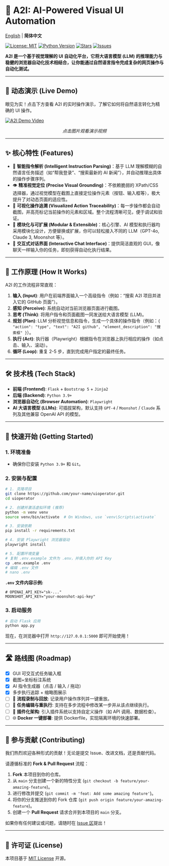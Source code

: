 # 🤖 A2I: AI-Powered Visual UI Automation

[English](./README.en.md) | **简体中文**

[![License: MIT](https://img.shields.io/badge/License-MIT-yellow.svg)](https://opensource.org/licenses/MIT)
[![Python Version](https://img.shields.io/badge/python-3.9%2B-blue.svg)](https://www.python.org/downloads/)
[![Stars](https://img.shields.io/github/stars/letmego2022/AI2UI-A2I?style=social)](https://github.com/letmego2022/AI2UI-A2I/stargazers)
[![Issues](https://img.shields.io/github/issues/letmego2022/AI2UI-A2I)](https://github.com/letmego2022/AI2UI-A2I/issues)

**A2I 是一个基于视觉理解的 UI 自动化平台，它将大语言模型 (LLM) 的推理能力与稳健的浏览器自动化技术相结合，让你能通过自然语言指令完成复杂的网页操作与自动化测试。**

---

## 🎥 动态演示 (Live Demo)

眼见为实！点击下方查看 A2I 的实时操作演示，了解它如何将自然语言转化为精确的 UI 操作。

[![A2I Demo Video](https://github.com/user-attachments/assets/e7c3e29b-4b64-42d3-a1fa-8a0e724619e0)](https://www.bilibili.com/video/BV1zD8MzLEFB/)
*<p align="center">点击图片观看演示视频</p>*

---

## ✨ 核心特性 (Features)

-   🧠 **智能指令解析 (Intelligent Instruction Parsing)**：基于 LLM 理解模糊的自然语言任务描述（如“帮我登录”、“搜索最新的 AI 新闻”），并自动推理出具体的操作步骤序列。
-   👁️ **精准视觉定位 (Precise Visual Grounding)**：不依赖脆弱的 XPath/CSS 选择器，通过视觉模型在截图上直接定位操作元素（按钮、输入框等），极大提升了对动态页面的适应性。
-   📸 **可视化操作追溯 (Visualized Action Traceability)**：每一步操作都会自动截图，并高亮标记当前操作的元素和区域。整个流程清晰可见，便于调试和验证。
-   🧩 **模块化与可扩展 (Modular & Extensible)**：核心引擎、AI 模型和执行器均采用模块化设计，方便替换或扩展，你可以轻松接入不同的 LLM（GPT-4o, Claude 3, Moonshot 等）。
-   💬 **交互式对话界面 (Interactive Chat Interface)**：提供简洁直观的 GUI，像聊天一样输入你的任务，即刻获得自动化执行结果。

---

## 🔧 工作原理 (How It Works)

A2I 的工作流程非常直观：

1.  **输入 (Input)**: 用户在前端界面输入一个高级指令（例如：“搜索 A2I 项目并进入它的 GitHub 页面”）。
2.  **感知 (Perceive)**: 系统自动对当前浏览器页面进行截图。
3.  **思考 (Think)**: 将用户指令和页面截图一同发送给大语言模型 (LLM)。
4.  **规划 (Plan)**: LLM 分析视觉信息和指令，生成一个具体的操作指令（例如：`{ "action": "type", "text": "A2I github", "element_description": "搜索框" }`）。
5.  **执行 (Act)**: 执行器（Playwright）根据指令在浏览器上执行相应的操作（如点击、输入、滚动）。
6.  **循环 (Loop)**: 重复 2-5 步，直到完成用户指定的最终任务。

---

## 🛠️ 技术栈 (Tech Stack)

-   **前端 (Frontend)**: `Flask` + `Bootstrap 5` + `Jinja2`
-   **后端 (Backend)**: `Python 3.9+`
-   **浏览器自动化 (Browser Automation)**: `Playwright`
-   **AI 大语言模型 (LLMs)**: 可插拔架构，默认支持 `GPT-4` / `Moonshot` / `Claude` 系列及其他兼容 OpenAI API 的模型。

---

## 🚀 快速开始 (Getting Started)

### 1. 环境准备

-   确保你已安装 `Python 3.9+` 和 `Git`。

### 2. 安装与配置

```bash
# 1. 克隆项目
git clone https://github.com/your-name/uioperator.git
cd uioperator

# 2. 创建并激活虚拟环境 (推荐)
python -m venv venv
source venv/bin/activate  # On Windows, use `venv\Scripts\activate`

# 3. 安装依赖
pip install -r requirements.txt

# 4. 安装 Playwright 浏览器驱动
playwright install

# 5. 配置环境变量
# 复制 .env.example 文件为 .env，并填入你的 API Key
cp .env.example .env
# 编辑 .env 文件
# nano .env
```
**`.env` 文件内容示例:**
```env
# OPENAI_API_KEY="sk-..."
MOONSHOT_API_KEY="your-moonshot-api-key"
```

### 3. 启动服务

```bash
# 启动 Flask 应用
python app.py
```
现在，在浏览器中打开 `http://127.0.0.1:5000` 即可开始使用！

---

## 🛣️ 路线图 (Roadmap)

-   [x] GUI 可交互式任务输入框
-   [x] 截图+坐标标注系统
-   [x] AI 指令生成器（点击 / 输入 / 拖动）
-   [x] 多步执行追踪 + 缩略图展示
-   [ ] 📁 **流程录制与回放**: 记录用户操作序列并一键重放。
-   [ ] 🔄 **任务编辑与重执行**: 支持在多步流程中修改某一步并从该点继续执行。
-   [ ] 🧩 **插件化架构**: 引入插件系统以支持自定义操作（如 API 调用、数据检查）。
-   [ ] 🌐 **Docker 一键部署**: 提供 Dockerfile，实现隔离环境的快速部署。

---

## 🤝 参与贡献 (Contributing)

我们热烈欢迎各种形式的贡献！无论是提交 Issue、改进文档，还是贡献代码。

请遵循标准的 **Fork & Pull Request** 流程：
1.  **Fork** 本项目到你的仓库。
2.  从 `main` 分支创建一个新的特性分支 (`git checkout -b feature/your-amazing-feature`)。
3.  进行修改并提交 (`git commit -m 'feat: Add some amazing feature'`)。
4.  将你的分支推送到你的 Fork 仓库 (`git push origin feature/your-amazing-feature`)。
5.  创建一个 **Pull Request** 请求合并到本项目的 `main` 分支。

如果你有任何建议或问题，请随时在 [Issue 区](https://github.com/letmego2022/AI2UI-A2I/issues)提出！

---

## 📄 许可证 (License)

本项目基于 [MIT License](LICENSE) 开源。
```
